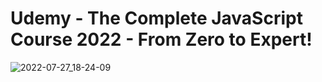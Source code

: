 # Udemy - The Complete JavaScript Course 2022 - From Zero to Expert!
![2022-07-27_18-24-09](https://user-images.githubusercontent.com/7596756/181299454-d966ded5-9674-4468-aa1a-e8290ca820b2.png)
